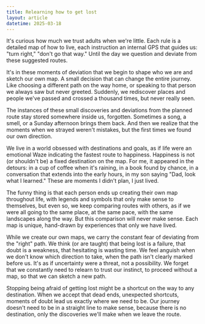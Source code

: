 ```yaml
---
title: Relearning how to get lost
layout: article
datetime: 2025-03-18
---
```


It's curious how much we trust adults when we're little. Each rule is a detailed map of how to live, each instruction an internal GPS that guides us: "turn right," "don't go that way." Until the day we question and deviate from these suggested routes.

It's in these moments of deviation that we begin to shape who we are and sketch our own map. A small decision that can change the entire journey. Like choosing a different path on the way home, or speaking to that person we always saw but never greeted. Suddenly, we rediscover places and people we've passed and crossed a thousand times, but never really seen.

The instances of these small discoveries and deviations from the planned route stay stored somewhere inside us, forgotten. Sometimes a song, a smell, or a Sunday afternoon brings them back. And then we realize that the moments when we strayed weren't mistakes, but the first times we found our own direction.

We live in a world obsessed with destinations and goals, as if life were an emotional Waze indicating the fastest route to happiness. Happiness is not (or shouldn't be) a fixed destination on the map. For me, it appeared in the detours: in a cup of coffee when it's raining, in a book found by chance, in a conversation that extends into the early hours, in my son saying "Dad, look what I learned." These are moments I didn't plan, I just lived.

The funny thing is that each person ends up creating their own map throughout life, with legends and symbols that only make sense to themselves, but even so, we keep comparing routes with others, as if we were all going to the same place, at the same pace, with the same landscapes along the way. But this comparison will never make sense. Each map is unique, hand-drawn by experiences that only we have lived.

While we create our own maps, we carry the constant fear of deviating from the "right" path. We think (or are taught) that being lost is a failure, that doubt is a weakness, that hesitating is wasting time. We feel anguish when we don't know which direction to take, when the path isn't clearly marked before us. It's as if uncertainty were a threat, not a possibility. We forget that we constantly need to relearn to trust our instinct, to proceed without a map, so that we can sketch a new path.

Stopping being afraid of getting lost might be a shortcut on the way to any destination. When we accept that dead ends, unexpected shortcuts, moments of doubt lead us exactly where we need to be. Our journey doesn't need to be in a straight line to make sense, because there is no destination, only the discoveries we'll make when we leave the route.

